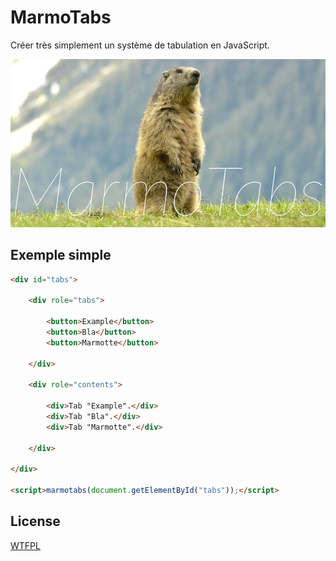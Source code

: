 MarmoTabs
=========

Créer très simplement un système de tabulation en JavaScript.

![Logo](https://raw.githubusercontent.com/marmottes/marmotabs/master/image.jpg "logo")

Exemple simple
----

```html
<div id="tabs">
	
	<div role="tabs">

		<button>Example</button>
		<button>Bla</button>
		<button>Marmotte</button>

	</div>

	<div role="contents">
		
		<div>Tab "Example".</div>
		<div>Tab "Bla".</div>
		<div>Tab "Marmotte".</div>

	</div>

</div>

<script>marmotabs(document.getElementById("tabs"));</script>
```

License
----

[WTFPL](http://www.wtfpl.net/)